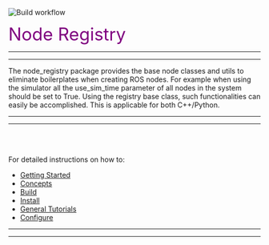
![Build workflow](https://github.com/DeepX-inc/node_registry/actions/workflows/ci.yml/badge.svg)

<span style="color:purple;font-size:35px">Node Registry</span>

---
---


The node_registry package provides the base node classes and utils to eliminate boilerplates when creating ROS nodes. For example when using the simulator all the use_sim_time parameter of all nodes in the system should be set to True. Using the registry base class, such functionalities can easily be accomplished. This is applicable for both C++/Python.

---
---

<br>
<br>


For detailed instructions on how to:
- [Getting Started](#)
- [Concepts](#)
- [Build](#)
- [Install](#)
- [General Tutorials](#) 
- [Configure](#)



---
---

